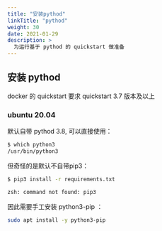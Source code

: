 ```yaml
---
title: "安装pythod"
linkTitle: "pythod"
weight: 30
date: 2021-01-29
description: >
  为运行基于 pythod 的 quickstart 做准备
---
```




## 安装 pythod

docker 的 quickstart 要求 quickstart 3.7 版本及以上

### ubuntu 20.04

默认自带 pythod 3.8, 可以直接使用：

```bash
$ which python3
/usr/bin/python3
```

但奇怪的是默认不自带pip3：

```bash
$ pip3 install -r requirements.txt

zsh: command not found: pip3
```

因此需要手工安装 python3-pip ：

```bash
sudo apt install -y python3-pip
```

